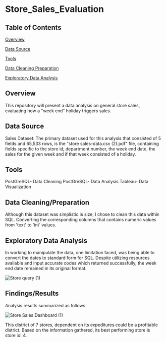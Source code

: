 # Store_Sales_Evaluation

## Table of Contents
[Overview](#Overview)

[Data Source](#Data_Source)

[Tools](#Tools)

[Data Cleaning Preparation](#Data_Cleaning_Preparation)

[Exploratory Data Analysis](#Exploratory_Data_Analysis)



## Overview

This repository will present a data analysis on general store sales, evaluating how a "week end" holiday triggers sales.

## Data Source

Sales Dataset: The primary dataset used for this analysis that consisted of 5 fields and 65,533 rows, is the "store sales-data.csv (2).pdf" file, containing fields specific to the store id, department number, the week end date, the sales for the given week and if that week consisted of a holiday.

## Tools

PostGreSQL- Data Cleaning
PostGreSQL- Data Analysis
Tableau- Data Visualization

## Data Cleaning/Preparation

Although this dataset was simplistic is size, I chose to clean this data within SQL. Converting the corresponding columns that contains numeric values from 'text' to 'int' values. 

## Exploratory Data Analysis

In working to manipulate the data, one limitation faced, was being able to convert the dates to standard form for SQL. Despite utilizing resources available and input accurate codes which returned successfully, the week end date remained in its original format.

![Store query  (1)](https://github.com/user-attachments/assets/e662c731-1707-439b-a7c5-e2ead453b1c2)

## Findings/Results

Analysis results summarized as follows: 

![Store Sales Dashboard (1)](https://github.com/user-attachments/assets/018cfd51-f8f0-4384-865d-54d26e7b32cd)

This district of 7 stores, dependent on its expeditures could be a profitable district. Based on the information gathered, its best performing store is store id: 4.


